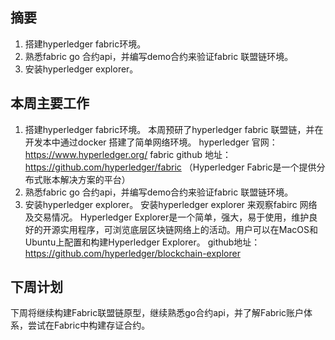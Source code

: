 ## 摘要
1. 搭建hyperledger fabric环境。
2. 熟悉fabric go 合约api，并编写demo合约来验证fabric 联盟链环境。
3. 安装hyperledger explorer。

## 本周主要工作
1. 搭建hyperledger fabric环境。
本周预研了hyperledger fabric 联盟链，并在开发本中通过docker 搭建了简单网络环境。
hyperledger 官网：https://www.hyperledger.org/ 
fabric github 地址：https://github.com/hyperledger/fabric  （Hyperledger Fabric是一个提供分布式账本解决方案的平台）
2. 熟悉fabric go 合约api，并编写demo合约来验证fabric 联盟链环境。
3. 安装hyperledger explorer。
安装hyperledger explorer 来观察fabirc 网络及交易情况。
Hyperledger Explorer是一个简单，强大，易于使用，维护良好的开源实用程序，可浏览底层区块链网络上的活动。用户可以在MacOS和Ubuntu上配置和构建Hyperledger Explorer。
github地址：https://github.com/hyperledger/blockchain-explorer

## 下周计划
下周将继续构建Fabric联盟链原型，继续熟悉go合约api，并了解Fabric账户体系，尝试在Fabric中构建存证合约。